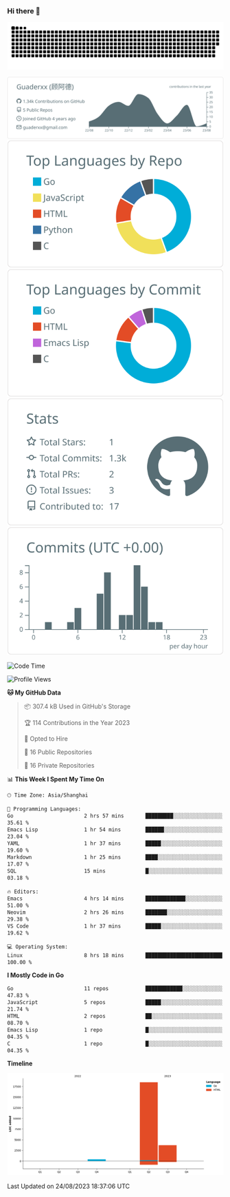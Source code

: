 ### Hi there 👋

<picture>
  <source media="(prefers-color-scheme: dark)" srcset="https://raw.githubusercontent.com/Guaderxx/Guaderxx/output/github-snake-dark.svg">
  <source media="(prefers-color-scheme: light)" srcset="https://raw.githubusercontent.com/Guaderxx/Guaderxx/output/github-snake.svg">
  <img alt="github-snake" src="https://raw.githubusercontent.com/Guaderxx/Guaderxx/output/github-snake.svg">
</picture>

<div align="center">


![](https://raw.githubusercontent.com/Guaderxx/Guaderxx/main/profile-summary-card-output/default/0-profile-details.svg)
![](https://raw.githubusercontent.com/Guaderxx/Guaderxx/main/profile-summary-card-output/default/1-repos-per-language.svg)
![](https://raw.githubusercontent.com/Guaderxx/Guaderxx/main/profile-summary-card-output/default/2-most-commit-language.svg)
![](https://raw.githubusercontent.com/Guaderxx/Guaderxx/main/profile-summary-card-output/default/3-stats.svg)
![](https://raw.githubusercontent.com/Guaderxx/Guaderxx/main/profile-summary-card-output/default/4-productive-time.svg)


</div>

<!--START_SECTION:waka-->
![Code Time](http://img.shields.io/badge/Code%20Time-190%20hrs%2057%20mins-blue)

![Profile Views](http://img.shields.io/badge/Profile%20Views-36-blue)

**🐱 My GitHub Data** 

> 📦 307.4 kB Used in GitHub's Storage 
 > 
> 🏆 114 Contributions in the Year 2023
 > 
> 💼 Opted to Hire
 > 
> 📜 16 Public Repositories 
 > 
> 🔑 16 Private Repositories 
 > 
📊 **This Week I Spent My Time On** 

```text
🕑︎ Time Zone: Asia/Shanghai

💬 Programming Languages: 
Go                       2 hrs 57 mins       █████████░░░░░░░░░░░░░░░░   35.61 % 
Emacs Lisp               1 hr 54 mins        ██████░░░░░░░░░░░░░░░░░░░   23.04 % 
YAML                     1 hr 37 mins        █████░░░░░░░░░░░░░░░░░░░░   19.60 % 
Markdown                 1 hr 25 mins        ████░░░░░░░░░░░░░░░░░░░░░   17.07 % 
SQL                      15 mins             █░░░░░░░░░░░░░░░░░░░░░░░░   03.18 % 

🔥 Editors: 
Emacs                    4 hrs 14 mins       █████████████░░░░░░░░░░░░   51.00 % 
Neovim                   2 hrs 26 mins       ███████░░░░░░░░░░░░░░░░░░   29.38 % 
VS Code                  1 hr 37 mins        █████░░░░░░░░░░░░░░░░░░░░   19.62 % 

💻 Operating System: 
Linux                    8 hrs 18 mins       █████████████████████████   100.00 % 
```

**I Mostly Code in Go** 

```text
Go                       11 repos            ████████████░░░░░░░░░░░░░   47.83 % 
JavaScript               5 repos             █████░░░░░░░░░░░░░░░░░░░░   21.74 % 
HTML                     2 repos             ██░░░░░░░░░░░░░░░░░░░░░░░   08.70 % 
Emacs Lisp               1 repo              █░░░░░░░░░░░░░░░░░░░░░░░░   04.35 % 
C                        1 repo              █░░░░░░░░░░░░░░░░░░░░░░░░   04.35 % 
```



**Timeline**

![Lines of Code chart](https://raw.githubusercontent.com/Guaderxx/Guaderxx/main/assets/bar_graph.png)


 Last Updated on 24/08/2023 18:37:06 UTC
<!--END_SECTION:waka-->
